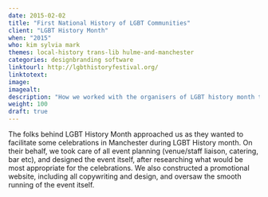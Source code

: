 ```yaml
---
date: 2015-02-02
title: "First National History of LGBT Communities"
client: "LGBT History Month"
when: "2015"
who: kim sylvia mark
themes: local-history trans-lib hulme-and-manchester
categories: designbranding software
linktourl: http://lgbthistoryfestival.org/
linktotext:
image:
imagealt:
description: "How we worked with the organisers of LGBT history month to design and run a festival event in Manchester, and create and author an associated website."
weight: 100
draft: true
---
```


The folks behind LGBT History Month approached us as they wanted to facilitate some celebrations in Manchester during LGBT History month. On their behalf, we took care of all event planning (venue/staff liaison, catering, bar etc), and designed the event itself, after researching what would be most appropriate for the celebrations. We also constructed a promotional website, including all copywriting and design, and oversaw the smooth running of the event itself.

